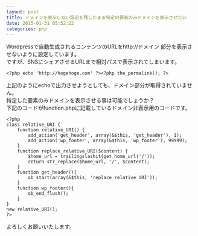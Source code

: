 ```yaml
---
layout: post
title: ドメインを表示しない設定を残したまま特定の要素のみドメインを表示させたい
date: 2015-01-31 05:52:22
categories: php
---
```

<p>Wordpressで自動生成されるコンテンツのURLをhttp://ドメイン 部分を表示させないように設定しています。<br>
ですが、SNSにシェアさせるURLまで相対パスで表示されてしまいます。</p>

<pre><code>&lt;?php echo 'http://hogehoge.com' ?&gt;&lt;?php the_permalink(); ?&gt;
</code></pre>

<p>上記のようにechoで出力させようとしても、ドメイン部分が取得されていません。<br>
特定した要素のみドメインを表示させる事は可能でしょうか？<br>
下記のコードがfunction.phpに記載しているドメイン非表示用のコードです。</p>

<pre><code>&lt;?php
class relative_URI {
    function relative_URI() {
        add_action('get_header', array(&amp;$this, 'get_header'), 1);
        add_action('wp_footer', array(&amp;$this, 'wp_footer'), 99999);
    }
    function replace_relative_URI($content) {
        $home_url = trailingslashit(get_home_url('/'));
        return str_replace($home_url, '/', $content);
    }
    function get_header(){
        ob_start(array(&amp;$this, 'replace_relative_URI'));
    }
    function wp_footer(){
        ob_end_flush();
    }
}
new relative_URI();
?&gt;
</code></pre>

<p>よろしくお願いいたします。</p>
